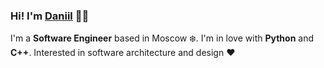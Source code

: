 ### Hi! I'm [Daniil](https://dankondr.com) 👋🏼

I'm a **Software Engineer** based in Moscow ❄️. I'm in love with **Python** and **C++**. Interested in software architecture and design ❤️

<!--
**dankondr/dankondr** is a ✨ _special_ ✨ repository because its `README.md` (this file) appears on your GitHub profile.

Here are some ideas to get you started:

- 🔭 I’m currently working on ...
- 🌱 I’m currently learning ...
- 👯 I’m looking to collaborate on ...
- 🤔 I’m looking for help with ...
- 💬 Ask me about ...
- 📫 How to reach me: ...
- 😄 Pronouns: ...
- ⚡ Fun fact: ...
-->
